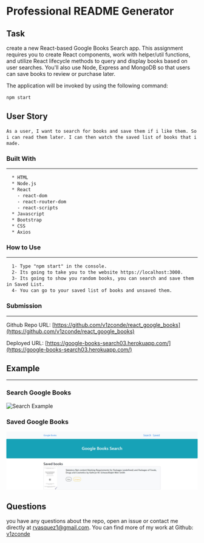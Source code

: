 # Professional README Generator

## Task

create a new React-based Google Books Search app. This assignment requires you to create React components, work with helper/util functions, and utilize React lifecycle methods to query and display books based on user searches. You'll also use Node, Express and MongoDB so that users can save books to review or purchase later.

The application will be invoked by using the following command:

```bash
npm start
```

## User Story

```
As a user, I want to search for books and save them if i like them. So i can read them later. I can then watch the saved list of books that i made.
```
### Built With
----
```
  * HTML
  * Node.js
  * React
    - react-dom
    - react-router-dom
    - react-scripts
  * Javascript
  * Bootstrap
  * CSS
  * Axios
```    

### How to Use
----
```
  1- Type "npm start" in the console.
  2- Its going to take you to the website https://localhost:3000.
  3- Its going to show you random books, you can search and save them in Saved List.
  4- You can go to your saved list of books and unsaved them.
```    
### Submission
---

Github Repo URL: 
[https://github.com/v1zconde/react_google_books](https://github.com/v1zconde/react_google_books)

Deployed URL: 
[https://google-books-search03.herokuapp.com/](https://google-books-search03.herokuapp.com/)


## Example
---
### Search Google Books
![Search Example](./client/public/img/index.png)

### Saved Google Books
![Saved Example](./client/public/img/saved.png)

  ## Questions
you have any questions about the repo, open an issue or contact me directly at rvasquez1@gmail.com. You can find more of my work at 
  Github: [v1zconde](http://github.com/v1zconde)

